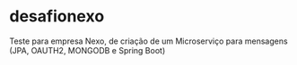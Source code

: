 # desafionexo
Teste para empresa Nexo, de criação de um Microserviço para mensagens (JPA, OAUTH2, MONGODB e Spring Boot)
